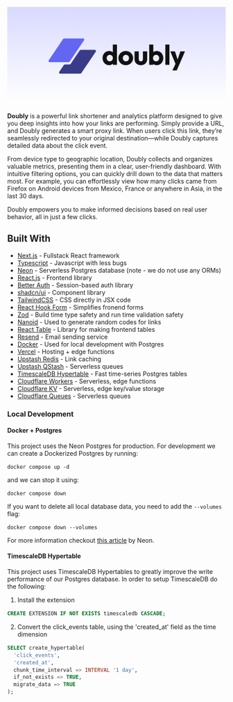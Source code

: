 ![](./README.assets/doubly-header.png)

**Doubly** is a powerful link shortener and analytics platform designed to give you deep insights into how your links are performing. Simply provide a URL, and Doubly generates a smart proxy link. When users click this link, they’re seamlessly redirected to your original destination—while Doubly captures detailed data about the click event.

From device type to geographic location, Doubly collects and organizes valuable metrics, presenting them in a clear, user-friendly dashboard. With intuitive filtering options, you can quickly drill down to the data that matters most. For example, you can effortlessly view how many clicks came from Firefox on Android devices from Mexico, France or anywhere in Asia, in the last 30 days.

Doubly empowers you to make informed decisions based on real user behavior, all in just a few clicks.

## Built With

  - [Next.js](https://nextjs.org/) - Fullstack React framework
  - [Typescript](https://www.typescriptlang.org/) - Javascript with less bugs
  - [Neon](https://neon.tech/) - Serverless Postgres database (note - we do not use any ORMs)
  - [React.js](https://react.dev/) - Frontend library
  - [Better Auth](https://www.better-auth.com/) - Session-based auth library
  - [shadcn/ui](https://ui.shadcn.com/) - Component library
  - [TailwindCSS](https://tailwindcss.com/) - CSS directly in JSX code
  - [React Hook Form](https://react-hook-form.com/) - Simplifies fronend forms
  - [Zod](https://zod.dev/) - Build time type safety and run time validation safety
  - [Nanoid](https://github.com/ai/nanoid) - Used to generate random codes for links
  - [React Table](https://tanstack.com/table/v7) - Library for making frontend tables
  - [Resend](https://resend.com/) - Email sending service
  - [Docker](https://www.docker.com/) - Used for local development with Postgres
  - [Vercel](https://vercel.com/) - Hosting + edge functions
  - [Upstash Redis](https://upstash.com/) - Link caching
  - [Upstash QStash](https://upstash.com/) - Serverless queues
  - [TimescaleDB Hypertable](https://docs.timescale.com/use-timescale/latest/hypertables/) - Fast time-series Postgres tables
  - [Cloudflare Workers](https://workers.cloudflare.com/) - Serverless, edge functions
  - [Cloudflare KV](https://developers.cloudflare.com/kv/) - Serverless, edge key/value storage
  - [Cloudflare Queues](https://developers.cloudflare.com/queues/) - Serverless queues

### Local Development

#### Docker + Postgres

This project uses the Neon Postgres for production. For development we can create a Dockerized Postgres by running:

```
docker compose up -d
```

and we can stop it using:

```
docker compose down
```

If you want to delete all local database data, you need to add the `--volumes` flag:

```
docker compose down --volumes
```

For more information checkout [this article](https://neon.tech/guides/local-development-with-neon) by Neon.

#### TimescaleDB Hypertable

This project uses TimescaleDB Hypertables to greatly improve the write performance of our Postgres database. In order to setup TimescaleDB do the following:

1. Install the extension
```sql
CREATE EXTENSION IF NOT EXISTS timescaledb CASCADE;
```

2. Convert the click_events table, using the 'created_at' field as the time dimension
```sql
SELECT create_hypertable(
  'click_events',
  'created_at',
  chunk_time_interval => INTERVAL '1 day',
  if_not_exists => TRUE,
  migrate_data => TRUE
);
```
